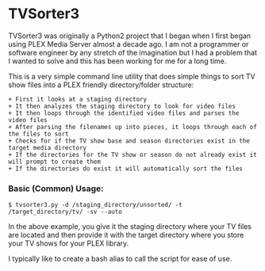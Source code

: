 # TVSorter3 

TVSorter3 was originally a Python2 project that I began when I first began using PLEX Media Server almost a decade ago.  I am not a programmer or software engineer by any stretch of the imagination but I had a problem that I wanted to solve and this has been working for me for a long time.

This is a very simple command line utility that does simple things to sort TV show files into a PLEX friendly directory/folder structure: 

    + First it looks at a staging directory
    + It then analyzes the staging directory to look for video files
    + It then loops through the identified video files and parses the video files
    + After parsing the filenames up into pieces, it loops through each of the files to sort
    + Checks for if the TV show base and season directories exist in the target media directory
    + If the directories for the TV show or season do not already exist it will prompt to create them
    + If the directories do exist it will automatically sort the files 

### Basic (Common) Usage:
```
$ tvsorter3.py -d /staging_directory/unsorted/ -t /target_directory/tv/ -sv --auto 
```
In the above example, you give it the staging directory where your TV files are located and then provide it with the target directory where you store your TV shows for your PLEX library.  

I typically like to create a bash alias to call the script for ease of use. 